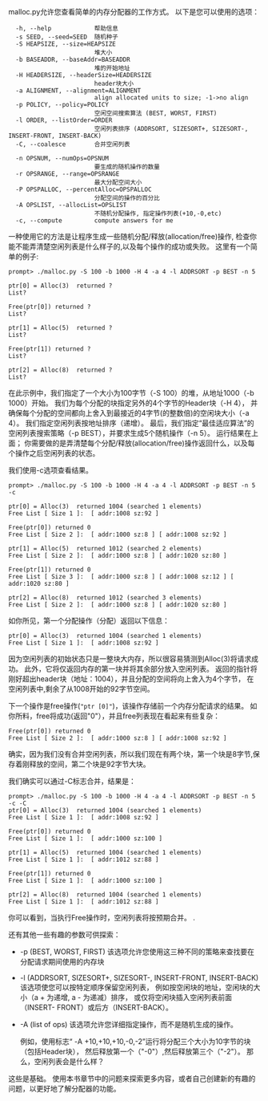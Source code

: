 malloc.py允许您查看简单的内存分配器的工作方式。 以下是您可以使用的选项：

```
  -h, --help            帮助信息
  -s SEED, --seed=SEED  随机种子
  -S HEAPSIZE, --size=HEAPSIZE
                        堆大小
  -b BASEADDR, --baseAddr=BASEADDR
                        堆的开始地址
  -H HEADERSIZE, --headerSize=HEADERSIZE
                        header块大小
  -a ALIGNMENT, --alignment=ALIGNMENT
                        align allocated units to size; -1->no align
  -p POLICY, --policy=POLICY
                        空闲空间搜索算法 (BEST, WORST, FIRST)
  -l ORDER, --listOrder=ORDER
                        空闲列表排序 (ADDRSORT, SIZESORT+, SIZESORT-, INSERT-FRONT, INSERT-BACK)
  -C, --coalesce        合并空闲列表

  -n OPSNUM, --numOps=OPSNUM
                        要生成的随机操作的数量
  -r OPSRANGE, --range=OPSRANGE
                        最大分配空间大小
  -P OPSPALLOC, --percentAlloc=OPSPALLOC
                        分配空间的操作的百分比
  -A OPSLIST, --allocList=OPSLIST
                        不随机分配操作, 指定操作列表(+10,-0,etc)
  -c, --compute         compute answers for me
```
一种使用它的方法是让程序生成一些随机分配/释放(allocation/free)操作,
检查你能不能弄清楚空闲列表是什么样子的,以及每个操作的成功或失败。
这里有一个简单的例子:

```
prompt> ./malloc.py -S 100 -b 1000 -H 4 -a 4 -l ADDRSORT -p BEST -n 5 

ptr[0] = Alloc(3)  returned ?
List?

Free(ptr[0]) returned ?
List?

ptr[1] = Alloc(5)  returned ?
List?

Free(ptr[1]) returned ?
List?

ptr[2] = Alloc(8)  returned ?
List?

```

在此示例中，我们指定了一个大小为100字节（-S 100）的堆，从地址1000（-b 1000）开始。 
我们为每个分配的块指定另外的4个字节的Header块（-H 4），
并确保每个分配的空间都向上舍入到最接近的4字节(的整数倍)的空闲块大小（-a 4）。 
我们指定空闲列表按地址排序（递增）。 
最后，我们指定“最佳适应算法”的空闲列表搜索策略（-p BEST），并要求生成5个随机操作（-n 5）。
运行结果在上面； 你需要做的是弄清楚每个分配/释放(allocation/free)操作返回什么，以及每个操作之后空闲列表的状态。

我们使用-c选项查看结果。
``` 
prompt> ./malloc.py -S 100 -b 1000 -H 4 -a 4 -l ADDRSORT -p BEST -n 5 -c
```

```
ptr[0] = Alloc(3)  returned 1004 (searched 1 elements)
Free List [ Size 1 ]:  [ addr:1008 sz:92 ]

Free(ptr[0]) returned 0
Free List [ Size 2 ]:  [ addr:1000 sz:8 ] [ addr:1008 sz:92 ]

ptr[1] = Alloc(5)  returned 1012 (searched 2 elements)
Free List [ Size 2 ]:  [ addr:1000 sz:8 ] [ addr:1020 sz:80 ]

Free(ptr[1]) returned 0
Free List [ Size 3 ]:  [ addr:1000 sz:8 ] [ addr:1008 sz:12 ] [ addr:1020 sz:80 ]

ptr[2] = Alloc(8)  returned 1012 (searched 3 elements)
Free List [ Size 2 ]:  [ addr:1000 sz:8 ] [ addr:1020 sz:80 ]
```


如你所见，第一个分配操作（分配）返回以下信息：
```
ptr[0] = Alloc(3)  returned 1004 (searched 1 elements)
Free List [ Size 1 ]:  [ addr:1008 sz:92 ]
```

因为空闲列表的初始状态只是一整块大内存，所以很容易猜测到Alloc(3)将请求成功。
此外，它将仅返回内存的第一块并将其余部分放入空闲列表。 
返回的指针将刚好超出header块（地址：1004），并且分配的空间将向上舍入为4个字节，
在空闲列表中,剩余了从1008开始的92字节空间。

下一个操作是free操作(`"ptr [0]"`)，该操作存储前一个内存分配请求的结果。
如你所料，free将成功(返回"0"），并且free列表现在看起来有些复杂：

```
Free(ptr[0]) returned 0
Free List [ Size 2 ]:  [ addr:1000 sz:8 ] [ addr:1008 sz:92 ]
```

确实，因为我们没有合并空闲列表，所以我们现在有两个块，第一个块是8字节,保存着刚释放的空间，第二个块是92字节大块。

我们确实可以通过-C标志合并，结果是：

```
prompt> ./malloc.py -S 100 -b 1000 -H 4 -a 4 -l ADDRSORT -p BEST -n 5 -c -C
ptr[0] = Alloc(3)  returned 1004 (searched 1 elements)
Free List [ Size 1 ]:  [ addr:1008 sz:92 ]

Free(ptr[0]) returned 0
Free List [ Size 1 ]:  [ addr:1000 sz:100 ]

ptr[1] = Alloc(5)  returned 1004 (searched 1 elements)
Free List [ Size 1 ]:  [ addr:1012 sz:88 ]

Free(ptr[1]) returned 0
Free List [ Size 1 ]:  [ addr:1000 sz:100 ]

ptr[2] = Alloc(8)  returned 1004 (searched 1 elements)
Free List [ Size 1 ]:  [ addr:1012 sz:88 ]
```

你可以看到，当执行Free操作时，空闲列表将按预期合并。
.

还有其他一些有趣的参数可供探索：

* -p (BEST, WORST, FIRST)
  该选项允许您使用这三种不同的策略来查找要在分配请求期间使用的内存块

* -l (ADDRSORT, SIZESORT+, SIZESORT-, INSERT-FRONT, INSERT-BACK)
  该选项使您可以按特定顺序保留空闲列表，
  例如按空闲块的地址，空闲块的大小（a + 为递增, a - 为递减）排序，
  或仅将空闲块插入空闲列表前面（INSERT- FRONT）或后方（INSERT-BACK）。

* -A (list of ops)
  该选项允许您详细指定操作，而不是随机生成的操作。

  例如，使用标志“ -A +10,+10,+10,-0,-2”运行将分配三个大小为10字节的块（包括Header块），
  然后释放第一个（"-0"）,然后释放第三个（"-2"）。 那么，空闲列表会是什么样？

 
这些是基础。 使用本书章节中的问题来探索更多内容，或者自己创建新的有趣的问题，以更好地了解分配器的功能。





  

  
